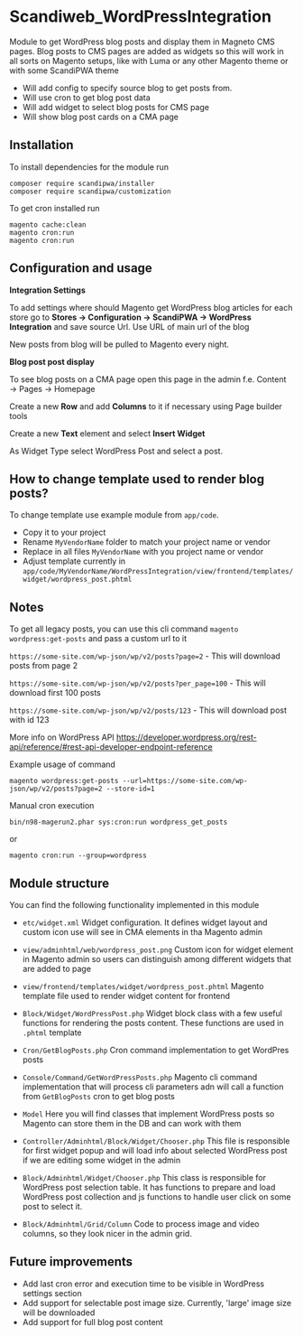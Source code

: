 # Scandiweb_WordPressIntegration

Module to get WordPress blog posts and display them in Magneto CMS pages. Blog posts to CMS pages
are added as widgets so this will work in all sorts on Magento setups, like with Luma or any other
Magento theme or with some ScandiPWA theme

* Will add config to specify source blog to get posts from.
* Will use cron to get blog post data
* Will add widget to select blog posts for CMS page
* Will show blog post cards on a CMA page

## Installation

To install dependencies for the module run

```
composer require scandipwa/installer
composer require scandipwa/customization

```

To get cron installed run

```
magento cache:clean
magento cron:run
magento cron:run
```

## Configuration and usage

**Integration Settings**

To add settings where should Magento get WordPress blog articles for each store go to
**Stores → Configuration → ScandiPWA → WordPress Integration** and save source Url.
Use URL of main url of the blog

New posts from blog will be pulled to Magento every night.


**Blog post post display**

To see blog posts on a CMA page open this page in the admin f.e.
Content → Pages →  Homepage

Create a new **Row** and add **Columns** to it if necessary using Page builder tools

Create a new **Text** element and select **Insert Widget**

As Widget Type select WordPress Post and select a post.

## How to change template used to render blog posts?

To change template use example module from `app/code`.
* Copy it to your project
* Rename `MyVendorName` folder to match your project name or vendor
* Replace in all files `MyVendorName` with you project name or vendor
* Adjust template currently in `app/code/MyVendorName/WordPressIntegration/view/frontend/templates/widget/wordpress_post.phtml`

## Notes

To get all legacy posts, you can use this cli command `magento wordpress:get-posts` and pass a custom url to it

`https://some-site.com/wp-json/wp/v2/posts?page=2` - This will download posts from page 2

`https://some-site.com/wp-json/wp/v2/posts?per_page=100` - This will download first 100 posts

`https://some-site.com/wp-json/wp/v2/posts/123` - This will download post with id 123

More info on WordPress API https://developer.wordpress.org/rest-api/reference/#rest-api-developer-endpoint-reference


Example usage of command

`magento wordpress:get-posts --url=https://some-site.com/wp-json/wp/v2/posts?page=2 --store-id=1`

Manual cron execution

`bin/n98-magerun2.phar sys:cron:run wordpress_get_posts`

or

`magento cron:run --group=wordpress`

## Module structure

You can find the following functionality implemented in this module

* `etc/widget.xml` Widget configuration. It defines widget layout and custom icon use will see in CMA elements in tha Magento admin

* `view/adminhtml/web/wordpress_post.png` Custom icon for widget element in Magento admin so users can distinguish among different widgets that are added to page

* `view/frontend/templates/widget/wordpress_post.phtml` Magento template file used to render widget content for frontend

* `Block/Widget/WordPressPost.php` Widget block class with a few useful functions for rendering the posts content. These functions are used in `.phtml` template

* `Cron/GetBlogPosts.php` Cron command implementation to get WordPres posts

* `Console/Command/GetWordPressPosts.php` Magento cli command implementation that will process cli parameters adn will call a function from `GetBlogPosts` cron to get blog posts

* `Model` Here you will find classes that implement WordPress posts so Magento can store them in the DB and can work with them

* `Controller/Adminhtml/Block/Widget/Chooser.php` This file is responsible for first widget popup and will load info about selected WordPress post if we are editing some widget in the admin

* `Block/Adminhtml/Widget/Chooser.php` This class is responsible for WordPress post selection table. It has functions to prepare and load WordPress post collection and js functions to handle user click on some post to select it.

* `Block/Adminhtml/Grid/Column` Code to process image and video columns, so they look nicer in the admin grid.

## Future improvements
* Add last cron error and execution time to be visible in WordPress settings section
* Add support for selectable post image size. Currently, 'large' image size will be downloaded
* Add support for full blog post content
